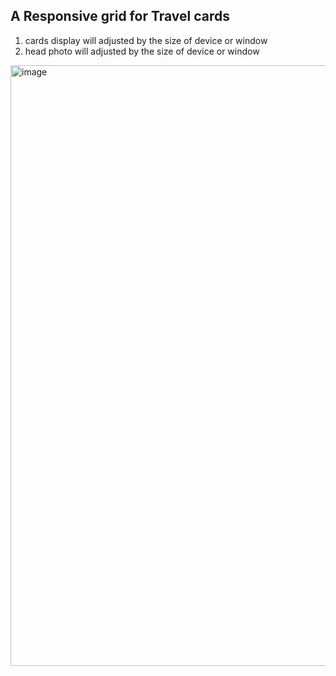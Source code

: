 ## A Responsive grid for Travel cards
1. cards display will adjusted by the size of device or window
2. head photo will adjusted by the size of device or window
<img width="1905" height="961" alt="image" src="https://github.com/user-attachments/assets/4eab3a15-6bd7-42d8-8e8a-d4572b0da5b4" />
